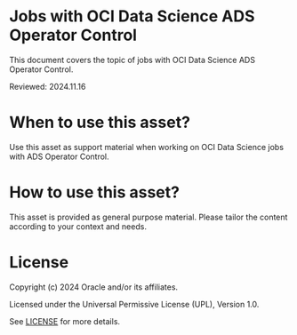 # Jobs with OCI Data Science ADS Operator Control
 
This document covers the topic of jobs with OCI Data Science ADS Operator Control.

Reviewed: 2024.11.16
 

# When to use this asset?

Use this asset as support material when working on OCI Data Science jobs with ADS Operator Control.


# How to use this asset?

This asset is provided as general purpose material. Please tailor the content according to your context and needs.


# License
 
Copyright (c) 2024 Oracle and/or its affiliates.
 
Licensed under the Universal Permissive License (UPL), Version 1.0.
 
See [LICENSE](https://github.com/oracle-devrel/technology-engineering/blob/main/LICENSE) for more details.
